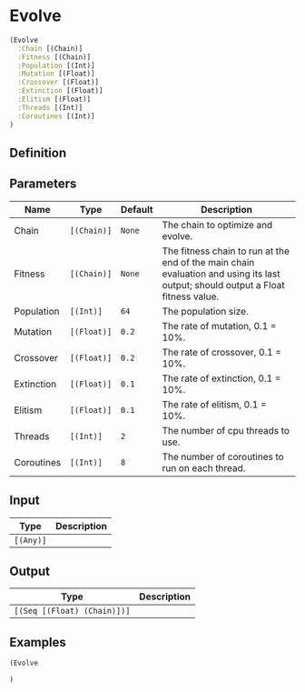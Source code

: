 # Evolve

```clojure
(Evolve
  :Chain [(Chain)]
  :Fitness [(Chain)]
  :Population [(Int)]
  :Mutation [(Float)]
  :Crossover [(Float)]
  :Extinction [(Float)]
  :Elitism [(Float)]
  :Threads [(Int)]
  :Coroutines [(Int)]
)
```

## Definition


## Parameters
| Name | Type | Default | Description |
|------|------|---------|-------------|
| Chain | `[(Chain)]` | `None` | The chain to optimize and evolve. |
| Fitness | `[(Chain)]` | `None` | The fitness chain to run at the end of the main chain evaluation and using its last output; should output a Float fitness value. |
| Population | `[(Int)]` | `64` | The population size. |
| Mutation | `[(Float)]` | `0.2` | The rate of mutation, 0.1 = 10%. |
| Crossover | `[(Float)]` | `0.2` | The rate of crossover, 0.1 = 10%. |
| Extinction | `[(Float)]` | `0.1` | The rate of extinction, 0.1 = 10%. |
| Elitism | `[(Float)]` | `0.1` | The rate of elitism, 0.1 = 10%. |
| Threads | `[(Int)]` | `2` | The number of cpu threads to use. |
| Coroutines | `[(Int)]` | `8` | The number of coroutines to run on each thread. |


## Input
| Type | Description |
|------|-------------|
| `[(Any)]` |  |


## Output
| Type | Description |
|------|-------------|
| `[(Seq [(Float) (Chain)])]` |  |


## Examples

```clojure
(Evolve

)
```
